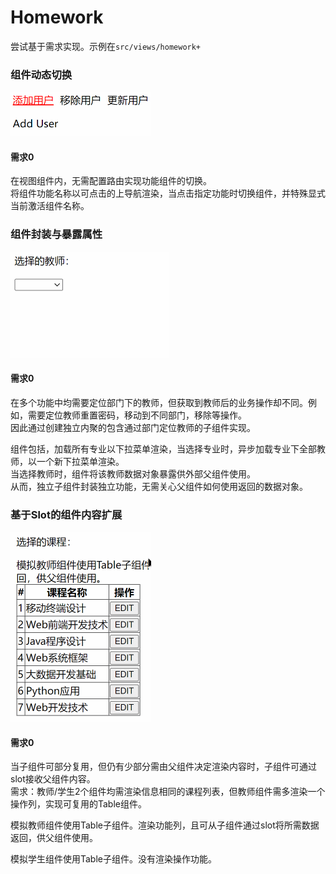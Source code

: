 # Homework
尝试基于需求实现。示例在`src/views/homework+`

### 组件动态切换
<img src="./assets/homework01.gif" width=224 height=71 />

#### 需求0
在视图组件内，无需配置路由实现功能组件的切换。  
将组件功能名称以可点击的上导航渲染，当点击指定功能时切换组件，并特殊显式当前激活组件名称。

### 组件封装与暴露属性
<img src="./assets/homework02.gif" width=253 height=170 />  

#### 需求0
在多个功能中均需要定位部门下的教师，但获取到教师后的业务操作却不同。例如，需要定位教师重置密码，移动到不同部门，移除等操作。  
因此通过创建独立内聚的包含通过部门定位教师的子组件实现。  

组件包括，加载所有专业以下拉菜单渲染，当选择专业时，异步加载专业下全部教师，以一个新下拉菜单渲染。   
当选择教师时，组件将该教师数据对象暴露供外部父组件使用。  
从而，独立子组件封装独立功能，无需关心父组件如何使用返回的数据对象。  

### 基于Slot的组件内容扩展
<img src="./assets/homework03.gif" width=225 height=304 />  

#### 需求0
当子组件可部分复用，但仍有少部分需由父组件决定渲染内容时，子组件可通过slot接收父组件内容。  
需求：教师/学生2个组件均需渲染信息相同的课程列表，但教师组件需多渲染一个操作列，实现可复用的Table组件。   

模拟教师组件使用Table子组件。渲染功能列，且可从子组件通过slot将所需数据返回，供父组件使用。  

模拟学生组件使用Table子组件。没有渲染操作功能。  
